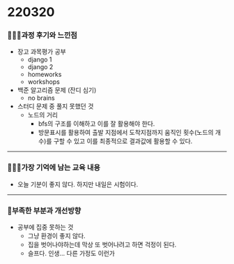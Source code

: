 # 220320

### 👨🏼‍🏫과정 후기와 느낀점

- 장고 과목평가 공부
  - django 1
  - django 2
  - homeworks 
  - workshops
- 백준 알고리즘 문제 (잔디 심기)
  - no brains
- 스터디 문제 중 풀지 못했던 것
  - 노드의 거리
    - bfs의 구조를 이해하고 이를 잘 활용해야 한다.
    - 방문표시를 활용하여 출발 지점에서 도착지점까지 움직인 횟수(노드의 개수)를 구할 수 있고 이를 최종적으로 결과값에 활용할 수 있다.

---

### 💁🏼‍♂️가장 기억에 남는 교육 내용

- 오늘 기분이 좋지 않다. 하지만 내일은 시험이다.

---

### 💫부족한 부분과 개선방향

- 공부에 집중 못하는 것
  - 그냥 환경이 좋지 않다.
  - 집을 벗어나야하는데 막상 또 벗어나려고 하면 걱정이 된다.
  - 슬프다. 인생... 다른 가정도 이런가
